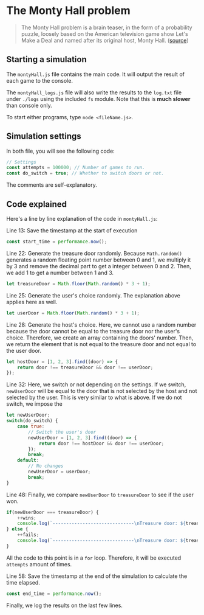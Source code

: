 # The Monty Hall problem

> The Monty Hall problem is a brain teaser, in the form of a probability puzzle, loosely based on the American television game show Let's Make a Deal and named after its original host, Monty Hall. ([source](https://en.wikipedia.org/wiki/Monty_Hall_problem))

## Starting a simulation

The `montyHall.js` file contains the main code. It will output the result of each game to the console.

The `montyHall_logs.js` file will also write the results to the `log.txt` file under `./logs` using the included `fs` module. Note that this is __much slower__ than console only.

To start either programs, type `node <fileName.js>`.

## Simulation settings

In both file, you will see the following code:

```js
// Settings
const attempts = 100000; // Number of games to run.
const do_switch = true; // Whether to switch doors or not.
```

The comments are self-explanatory.

## Code explained

Here's a line by line explanation of the code in `montyHall.js`:

Line 13: Save the timestamp at the start of execution

```js
const start_time = performance.now();
```

Line 22: Generate the treasure door randomly. Because `Math.random()` generates a random floating point number between 0 and 1, we multiply it by 3 and remove the decimal part to get a integer between 0 and 2. Then, we add 1 to get a number between 1 and 3.

```js
let treasureDoor = Math.floor(Math.random() * 3 + 1);
```

Line 25: Generate the user's choice randomly. The explanation above applies here as well.

```js
let userDoor = Math.floor(Math.random() * 3 + 1);
```

Line 28: Generate the host's choice. Here, we cannot use a random number because the door cannot be equal to the treasure door nor the user's choice. Therefore, we create an array containing the doors' number. Then, we return the element that is not equal to the treasure door and not equal to the user door.

```js
let hostDoor = [1, 2, 3].find((door) => {
    return door !== treasureDoor && door !== userDoor;
});
```

Line 32: Here, we switch or not depending on the settings. If we switch, `newUserDoor` will be equal to the door that is not selected by the host and not selected by the user. This is very similar to what is above. If we do not switch, we impose the

```js
let newUserDoor;
switch(do_switch) {
    case true:
        // Switch the user's door
        newUserDoor = [1, 2, 3].find((door) => {
            return door !== hostDoor && door !== userDoor;
        });
        break;
    default:
        // No changes
        newUserDoor = userDoor;
        break;
}
```

Line 48: Finally, we compare `newUserDoor` to `treasureDoor` to see if the user won.
```js
if(newUserDoor === treasureDoor) {
    ++wins;
    console.log(`------------------------------\nTreasure door: ${treasureDoor}\nUser door: ${userDoor}\nGame ${i + 1} result: win`);
} else {
    ++fails;
    console.log(`------------------------------\nTreasure door: ${treasureDoor}\nUser door: ${userDoor}\nGame ${i + 1} result: lose`);
}
```

All the code to this point is in a `for` loop. Therefore, it will be executed `attempts` amount of times.

Line 58: Save the timestamp at the end of the simulation to calculate the time elapsed.

```js
const end_time = performance.now();
```

Finally, we log the results on the last few lines.

